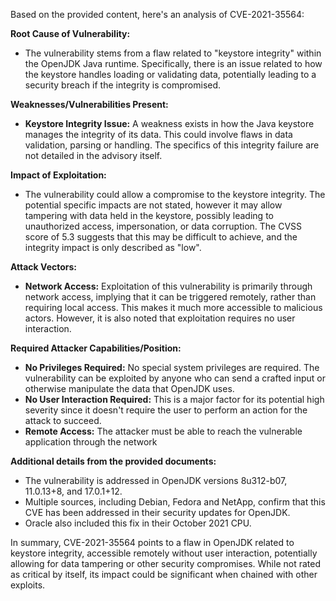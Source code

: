 Based on the provided content, here's an analysis of CVE-2021-35564:

**Root Cause of Vulnerability:**

*   The vulnerability stems from a flaw related to "keystore integrity" within the OpenJDK Java runtime.  Specifically, there is an issue related to how the keystore handles loading or validating data, potentially leading to a security breach if the integrity is compromised.

**Weaknesses/Vulnerabilities Present:**

*   **Keystore Integrity Issue:** A weakness exists in how the Java keystore manages the integrity of its data. This could involve flaws in data validation, parsing or handling. The specifics of this integrity failure are not detailed in the advisory itself.

**Impact of Exploitation:**

*   The vulnerability could allow a compromise to the keystore integrity. The potential specific impacts are not stated, however it may allow tampering with data held in the keystore, possibly leading to unauthorized access, impersonation, or data corruption. The CVSS score of 5.3 suggests that this may be difficult to achieve, and the integrity impact is only described as "low".

**Attack Vectors:**

*   **Network Access:** Exploitation of this vulnerability is primarily through network access, implying that it can be triggered remotely, rather than requiring local access. This makes it much more accessible to malicious actors. However, it is also noted that exploitation requires no user interaction.

**Required Attacker Capabilities/Position:**

*   **No Privileges Required:** No special system privileges are required. The vulnerability can be exploited by anyone who can send a crafted input or otherwise manipulate the data that OpenJDK uses.
*   **No User Interaction Required:** This is a major factor for its potential high severity since it doesn't require the user to perform an action for the attack to succeed.
*   **Remote Access:** The attacker must be able to reach the vulnerable application through the network

**Additional details from the provided documents:**

*   The vulnerability is addressed in OpenJDK versions 8u312-b07, 11.0.13+8, and 17.0.1+12.
*   Multiple sources, including Debian, Fedora and NetApp, confirm that this CVE has been addressed in their security updates for OpenJDK.
*  Oracle also included this fix in their October 2021 CPU.

In summary, CVE-2021-35564 points to a flaw in OpenJDK related to keystore integrity, accessible remotely without user interaction, potentially allowing for data tampering or other security compromises. While not rated as critical by itself, its impact could be significant when chained with other exploits.